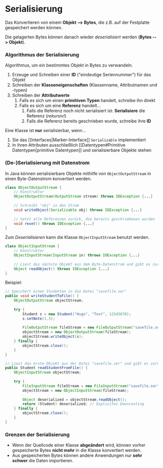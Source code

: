 # Serialisierung
Das Konvertieren von einem **Objekt --> Bytes**, die z.B. auf der Festplatte gespeichert werden können.

Die gelagerten Bytes können danach wieder *deserialisiert* werden (**Bytes --> Objekt**).

### Algorithmus der Serialisierung
Algorithmus, um ein bestimmtes Objekt in Bytes zu verwandeln.

1. Erzeuge und Schreiben einer **ID** ("eindeutige Seriennummer") für das Objekt
2. Schreiben der **Klasseneigenschaften** (Klassenname, Attributnamen und -typen)
3. Schreiben der **Attributwerte**
	1. Falls es sich um einen **primitiven Typen** handelt, schreibe ihn direkt
	2. Falls es sich um eine **Referenz** handelt...
		1. Falls die Referenz noch nicht serialisiert ist: **Serialisiere** die Referenz (*rekursiv!*)
		2. Falls die Referenz bereits geschrieben wurde, schreibe ihre **ID**

Eine Klasse ist **nur** serialisierbar, wenn...
1. Sie das [[Interfaces|Marker-Interface]] `Serializable` implementiert
2. In ihren Attributen ausschließlich [[Datentypen#Primitive Datentypen|primitive Datentypen]] und serialisierbare Objekte stehen

### (De-)Serialisierung mit Datenstrom
In Java können serialisierbare Objekte mithilfe von `ObjectOutputStream` in einen Byte-Datenstrom konvertiert werden.

```java
class ObjectOutputStream {
	// Konstruktor
	ObjectOutputStream(OutputStream stream) throws IOException {...}
	
	// Schreibt "obj" in den Strom
	void writeObject(Serializable obj) throws IOException {...}
	
	// Setzt alle Referenzen zurück, die bereits geschriebenen wurden
	void reset() throws IOException {...}
}
```

Zum *Deserialisieren* kann die Klasse `ObjectInputStream` benutzt werden.

```java
class ObjectInputStream {
	// Konstruktor
	ObjectInputStream(InputStream in) throws IOException {...}
	
	// Liest das nächste Objekt aus dem Byte-Datenstrom und gibt es zurück
	Object readObject() throws IOException {...}
}
```

Beispiel:
```java
// Speichert einen Studenten in die Datei "savefile.ser"
public void writeStudentToFile() {
	ObjectOutputStream objectStream;
	
	try {
		Student s = new Student("Hugo", "Test", 12345678);
		s.setNote(1.3);
		
		FileOutputStream fileStream = new FileOutputStream("savefile.ser");
		objectStream = new ObjectOutputStream(fileStream);
		objectStream.writeObject(s);
	} finally {
		objectStream.close();
	}
}

// Liest das erste Objekt aus der Datei "savefile.ser" und gibt es zurück
public Student readStudentFromFile() {
	ObjectInputStream objectStream;
	
	try {
		FileInputStream fileStream = new FileInputStream("savefile.ser");
		objectStream = new ObjectInputStream(fileStream);
		
		Object deserialized = objectStream.readObject();
		return (Student) deserialized; // Explizites Downcasting
	} finally {
		objectStream.close();
	}
}
```

### Grenzen der Serialisierung
- Wenn der Quellcode einer Klasse **abgeändert** wird, können vorher gespeicherte Bytes **nicht mehr** in die Klasse konvertiert werden.
- Aus gespeicherten Bytes können andere Anwendungen nur **sehr schwer** die Daten importieren.
